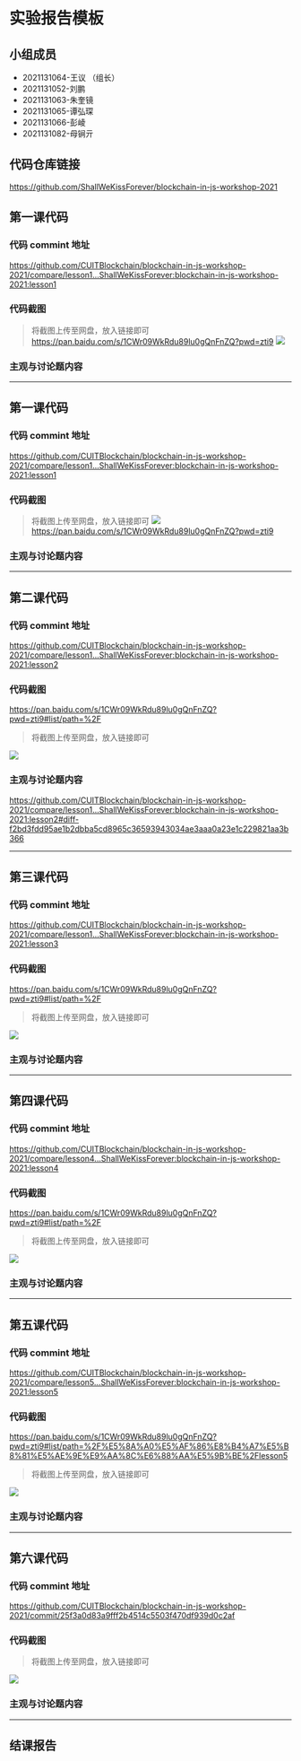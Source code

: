 # 实验报告模板

## 小组成员

- 2021131064-王议 （组长）
- 2021131052-刘鹏
- 2021131063-朱奎镜
- 2021131065-谭弘琛
- 2021131066-彭崚
- 2021131082-母锏亓


## 代码仓库链接

https://github.com/ShallWeKissForever/blockchain-in-js-workshop-2021


## 第一课代码


### 代码 commint 地址

https://github.com/CUITBlockchain/blockchain-in-js-workshop-2021/compare/lesson1...ShallWeKissForever:blockchain-in-js-workshop-2021:lesson1

### 代码截图

> 将截图上传至网盘，放入链接即可
https://pan.baidu.com/s/1CWr09WkRdu89lu0gQnFnZQ?pwd=zti9
![](链接)


### 主观与讨论题内容

---



## 第一课代码


### 代码 commint 地址

https://github.com/CUITBlockchain/blockchain-in-js-workshop-2021/compare/lesson1...ShallWeKissForever:blockchain-in-js-workshop-2021:lesson1


### 代码截图

> 将截图上传至网盘，放入链接即可
![](链接)
https://pan.baidu.com/s/1CWr09WkRdu89lu0gQnFnZQ?pwd=zti9

### 主观与讨论题内容


---



## 第二课代码


### 代码 commint 地址

https://github.com/CUITBlockchain/blockchain-in-js-workshop-2021/compare/lesson1...ShallWeKissForever:blockchain-in-js-workshop-2021:lesson2


### 代码截图
https://pan.baidu.com/s/1CWr09WkRdu89lu0gQnFnZQ?pwd=zti9#list/path=%2F
> 将截图上传至网盘，放入链接即可

![](链接)


### 主观与讨论题内容
https://github.com/CUITBlockchain/blockchain-in-js-workshop-2021/compare/lesson1...ShallWeKissForever:blockchain-in-js-workshop-2021:lesson2#diff-f2bd3fdd95ae1b2dbba5cd8965c36593943034ae3aaa0a23e1c229821aa3b366


---


## 第三课代码


### 代码 commint 地址

https://github.com/CUITBlockchain/blockchain-in-js-workshop-2021/compare/lesson1...ShallWeKissForever:blockchain-in-js-workshop-2021:lesson3


### 代码截图
https://pan.baidu.com/s/1CWr09WkRdu89lu0gQnFnZQ?pwd=zti9#list/path=%2F
> 将截图上传至网盘，放入链接即可

![](链接)


### 主观与讨论题内容



---




## 第四课代码


### 代码 commint 地址

https://github.com/CUITBlockchain/blockchain-in-js-workshop-2021/compare/lesson4...ShallWeKissForever:blockchain-in-js-workshop-2021:lesson4


### 代码截图
https://pan.baidu.com/s/1CWr09WkRdu89lu0gQnFnZQ?pwd=zti9#list/path=%2F
> 将截图上传至网盘，放入链接即可

![](链接)


### 主观与讨论题内容



---




## 第五课代码


### 代码 commint 地址

https://github.com/CUITBlockchain/blockchain-in-js-workshop-2021/compare/lesson5...ShallWeKissForever:blockchain-in-js-workshop-2021:lesson5

### 代码截图
https://pan.baidu.com/s/1CWr09WkRdu89lu0gQnFnZQ?pwd=zti9#list/path=%2F%E5%8A%A0%E5%AF%86%E8%B4%A7%E5%B8%81%E5%AE%9E%E9%AA%8C%E6%88%AA%E5%9B%BE%2Flesson5
> 将截图上传至网盘，放入链接即可

![](链接)


### 主观与讨论题内容



---




## 第六课代码


### 代码 commint 地址

https://github.com/CUITBlockchain/blockchain-in-js-workshop-2021/commit/25f3a0d83a9fff2b4514c5503f470df939d0c2af


### 代码截图

> 将截图上传至网盘，放入链接即可

![](图片链接放这里)


### 主观与讨论题内容



---


## 结课报告






